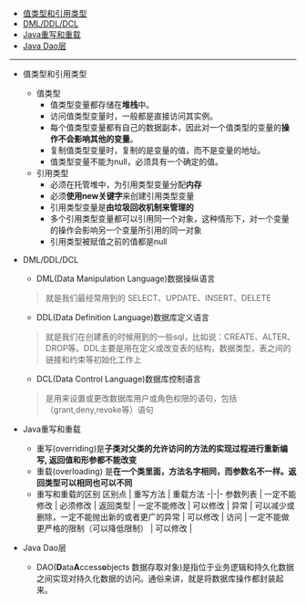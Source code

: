 - <a href="#值类型和引用类型">值类型和引用类型</a>
- <a href="#DML/DDL/DCL">DML/DDL/DCL</a>
- <a href="#Java重写和重载">Java重写和重载</a>
- <a href="#Java Dao层">Java Dao层</a>
---

- <a name="值类型和引用类型">值类型和引用类型</a>
  - 值类型
    - 值类型变量都存储在**堆栈**中。
    - 访问值类型变量时，一般都是直接访问其实例。
    - 每个值类型变量都有自己的数据副本，因此对一个值类型的变量的**操作不会影响其他的变量**。
    - 复制值类型变量时，复制的是变量的值，而不是变量的地址。
    - 值类型变量不能为null，必须具有一个确定的值。
  - 引用类型
    - 必须在托管堆中，为引用类型变量分配**内存**
    - 必须**使用new关键字**来创建引用类型变量
    - 引用类型变量是**由垃圾回收机制来管理的**
    - 多个引用类型变量都可以引用同一个对象，这种情形下，对一个变量的操作会影响另一个变量所引用的同一对象
    - 引用类型被赋值之前的值都是null


- <a name="#DML/DDL/DCL">DML/DDL/DCL</a>
  - DML(Data Manipulation Language)数据操纵语言
  > 就是我们最经常用到的 SELECT、UPDATE、INSERT、DELETE

  - DDL(Data Definition Language)数据库定义语言
  > 就是我们在创建表的时候用到的一些sql，比如说：CREATE、ALTER、DROP等。DDL主要是用在定义或改变表的结构，数据类型，表之间的链接和约束等初始化工作上

  - DCL(Data Control Language)数据库控制语言
  > 是用来设置或更改数据库用户或角色权限的语句，包括（grant,deny,revoke等）语句


- <a name="#Java重写和重载">Java重写和重载</a>
  - 重写(overriding)是**子类对父类的允许访问的方法的实现过程进行重新编写, 返回值和形参都不能改变**
  - 重载(overloading) 是**在一个类里面，方法名字相同，而参数名不一样。返回类型可以相同也可以不同**
  - 重写和重载的区别
    区别点 | 重写方法 | 重载方法
    -|-|-
    参数列表 | 一定不能修改 | 必须修改 |
    返回类型 | 一定不能修改 | 可以修改 |
    异常 | 可以减少或删除，一定不能抛出新的或者更广的异常 | 可以修改 |
    访问 | 一定不能做更严格的限制（可以降低限制） | 可以修改 |


- <a name="#Java Dao层">Java Dao层</a>
  - DAO(**D**ata**A**ccess**o**bjects 数据存取对象)是指位于业务逻辑和持久化数据之间实现对持久化数据的访问。通俗来讲，就是将数据库操作都封装起来。
